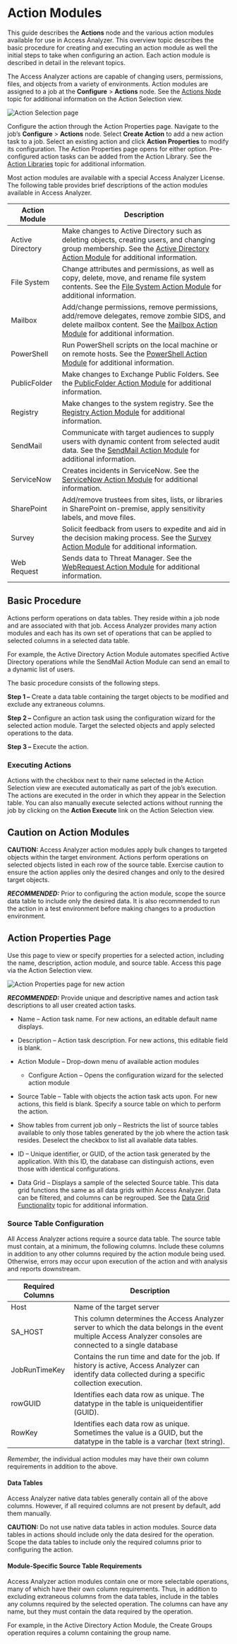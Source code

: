 # Action Modules

This guide describes the **Actions** node and the various action modules available for use in Access
Analyzer. This overview topic describes the basic procedure for creating and executing an action
module as well the initial steps to take when configuring an action. Each action module is described
in detail in the relevant topics.

The Access Analyzer actions are capable of changing users, permissions, files, and objects from a
variety of environments. Action modules are assigned to a job at the **Configure** > **Actions**
node. See the [Actions Node](/docs/accessanalyzer/12.0/admin/jobs/job/configure/actions.md) topic for additional information on
the Action Selection view.

![Action Selection page](/img/product_docs/accessanalyzer/admin/action/actionselection.webp)

Configure the action through the Action Properties page. Navigate to the job’s **Configure** >
**Actions** node. Select **Create Action** to add a new action task to a job. Select an existing
action and click **Action Properties** to modify its configuration. The Action Properties page opens
for either option. Pre-configured action tasks can be added from the Action Library. See the
[Action Libraries](/docs/accessanalyzer/12.0/admin/action/libraries.md) topic for additional information.

Most action modules are available with a special Access Analyzer License. The following table
provides brief descriptions of the action modules available in Access Analyzer.

| Action Module    | Description                                                                                                                                                                                                 |
| ---------------- | ----------------------------------------------------------------------------------------------------------------------------------------------------------------------------------------------------------- |
| Active Directory | Make changes to Active Directory such as deleting objects, creating users, and changing group membership. See the [Active Directory Action Module](/docs/accessanalyzer/12.0/admin/action/activedirectory/overview.md) for additional information. |
| File System      | Change attributes and permissions, as well as copy, delete, move, and rename file system contents. See the [File System Action Module](/docs/accessanalyzer/12.0/admin/action/filesystem/overview.md) for additional information.                  |
| Mailbox          | Add/change permissions, remove permissions, add/remove delegates, remove zombie SIDS, and delete mailbox content. See the [Mailbox Action Module](/docs/accessanalyzer/12.0/admin/action/mailbox/overview.md) for additional information.          |
| PowerShell       | Run PowerShell scripts on the local machine or on remote hosts. See the [PowerShell Action Module](/docs/accessanalyzer/12.0/admin/action/powershell/overview.md) for additional information.                                                      |
| PublicFolder     | Make changes to Exchange Public Folders. See the [PublicFolder Action Module](/docs/accessanalyzer/12.0/admin/action/publicfolder/overview.md) for additional information.                                                                         |
| Registry         | Make changes to the system registry. See the [Registry Action Module](/docs/accessanalyzer/12.0/admin/action/registry/overview.md) for additional information.                                                                                     |
| SendMail         | Communicate with target audiences to supply users with dynamic content from selected audit data. See the [SendMail Action Module](/docs/accessanalyzer/12.0/admin/action/sendmail/overview.md) for additional information.                         |
| ServiceNow       | Creates incidents in ServiceNow. See the [ServiceNow Action Module](/docs/accessanalyzer/12.0/admin/action/servicenow/overview.md) for additional information.                                                                                     |
| SharePoint       | Add/remove trustees from sites, lists, or libraries in SharePoint on-premise, apply sensitivity labels, and move files.                                                                                     |
| Survey           | Solicit feedback from users to expedite and aid in the decision making process. See the [Survey Action Module](/docs/accessanalyzer/12.0/admin/action/survey/overview.md) for additional information.                                              |
| Web Request      | Sends data to Threat Manager. See the [WebRequest Action Module](/docs/accessanalyzer/12.0/admin/action/webrequest/overview.md) for additional information.                                                                                        |

## Basic Procedure

Actions perform operations on data tables. They reside within a job node and are associated with
that job. Access Analyzer provides many action modules and each has its own set of operations that
can be applied to selected columns in a selected data table.

For example, the Active Directory Action Module automates specified Active Directory operations
while the SendMail Action Module can send an email to a dynamic list of users.

The basic procedure consists of the following steps.

**Step 1 –** Create a data table containing the target objects to be modified and exclude any
extraneous columns.

**Step 2 –** Configure an action task using the configuration wizard for the selected action module.
Target the selected objects and apply selected operations to the data.

**Step 3 –** Execute the action.

### Executing Actions

Actions with the checkbox next to their name selected in the Action Selection view are executed
automatically as part of the job’s execution. The actions are executed in the order in which they
appear in the Selection table. You can also manually execute selected actions without running the
job by clicking on the **Action Execute** link on the Action Selection view.

## Caution on Action Modules

**CAUTION:** Access Analyzer action modules apply bulk changes to targeted objects within the target
environment. Actions perform operations on selected objects listed in each row of the source table.
Exercise caution to ensure the action applies only the desired changes and only to the desired
target objects.

**_RECOMMENDED:_** Prior to configuring the action module, scope the source data table to include
only the desired data. It is also recommended to run the action in a test environment before making
changes to a production environment.

## Action Properties Page

Use this page to view or specify properties for a selected action, including the name, description,
action module, and source table. Access this page via the Action Selection view.

![Action Properties page for new action](/img/product_docs/accessanalyzer/admin/action/actionproperties.webp)

**_RECOMMENDED:_** Provide unique and descriptive names and action task descriptions to all user
created action tasks.

- Name – Action task name. For new actions, an editable default name displays.
- Description – Action task description. For new actions, this editable field is blank.
- Action Module – Drop-down menu of available action modules

    - Configure Action – Opens the configuration wizard for the selected action module

- Source Table – Table with objects the action task acts upon. For new actions, this field is blank.
  Specify a source table on which to perform the action.
- Show tables from current job only – Restricts the list of source tables available to only those
  tables generated by the job where the action task resides. Deselect the checkbox to list all
  available data tables.
- ID – Unique identifier, or GUID, of the action task generated by the application. With this ID,
  the database can distinguish actions, even those with identical configurations.
- Data Grid – Displays a sample of the selected Source table. This data grid functions the same as
  all data grids within Access Analyzer. Data can be filtered, and columns can be regrouped. See the
  [Data Grid Functionality](/docs/accessanalyzer/12.0/admin/navigate/datagrid.md) topic for additional information.

### Source Table Configuration

All Access Analyzer actions require a source data table. The source table must contain, at a
minimum, the following columns. Include these columns in addition to any other columns required by
the action module being used. Otherwise, errors may occur upon execution of the action and with
analysis and reports downstream.

| Required Columns | Description                                                                                                                                                   |
| ---------------- | ------------------------------------------------------------------------------------------------------------------------------------------------------------- |
| Host             | Name of the target server                                                                                                                                     |
| SA_HOST          | This column determines the Access Analyzer server to which the data belongs in the event multiple Access Analyzer consoles are connected to a single database |
| JobRunTimeKey    | Contains the run time and date for the job. If history is active, Access Analyzer can identify data collected during a specific collection execution.         |
| rowGUID          | Identifies each data row as unique. The datatype in the table is uniqueidentifier (GUID).                                                                     |
| RowKey           | Identifies each data row as unique. Sometimes the value is a GUID, but the datatype in the table is a varchar (text string).                                  |

_Remember,_ the individual action modules may have their own column requirements in addition to the
above.

#### Data Tables

Access Analyzer native data tables generally contain all of the above columns. However, if all
required columns are not present by default, add them manually.

**CAUTION:** Do not use native data tables in action modules. Source data tables in actions should
include only the data desired for the operation. Scope the data tables to include only the required
columns prior to configuring the action.

#### Module-Specific Source Table Requirements

Access Analyzer action modules contain one or more selectable operations, many of which have their
own column requirements. Thus, in addition to excluding extraneous columns from the data tables,
include in the tables any columns required by the selected operation. The columns can have any name,
but they must contain the data required by the operation.

For example, in the Active Directory Action Module, the Create Groups operation requires a column
containing the group name.
